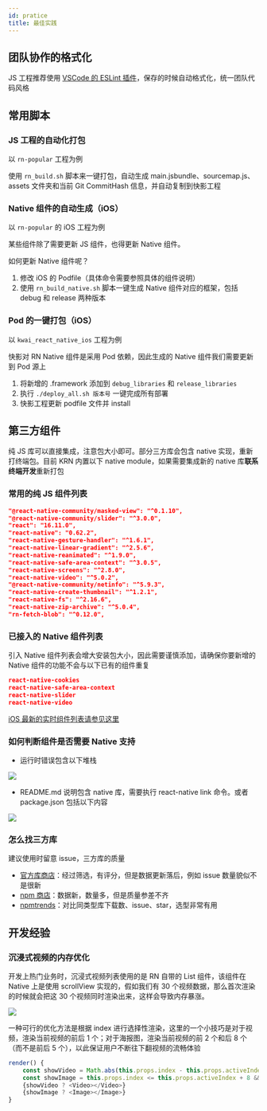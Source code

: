 ```yaml
---
id: pratice
title: 最佳实践
---
```


## 团队协作的格式化

JS 工程推荐使用 [VSCode 的 ESLint 插件](https://marketplace.visualstudio.com/items?itemName=dbaeumer.vscode-eslint)，保存的时候自动格式化，统一团队代码风格


## 常用脚本
### JS 工程的自动化打包

以 `rn-popular` 工程为例

使用 `rn_build.sh` 脚本来一键打包，自动生成 main.jsbundle、sourcemap.js、assets 文件夹和当前 Git CommitHash 信息，并自动复制到快影工程

### Native 组件的自动生成（iOS）

以 `rn-popular` 的 iOS 工程为例

某些组件除了需要更新 JS 组件，也得更新 Native 组件。

如何更新 Native 组件呢？

1. 修改 iOS 的 Podfile（具体命令需要参照具体的组件说明）
2. 使用 `rn_build_native.sh` 脚本一键生成 Native 组件对应的框架，包括 debug 和 release 两种版本

### Pod 的一键打包（iOS）

以 `kwai_react_native_ios` 工程为例

快影对 RN Native 组件是采用 Pod 依赖，因此生成的 Native 组件我们需要更新到 Pod 源上

1. 将新增的 .framework 添加到 `debug_libraries` 和 `release_libraries`
2. 执行 `./deploy_all.sh 版本号` 一键完成所有部署
3. 快影工程更新 podfile 文件并 install


## 第三方组件
纯 JS 库可以直接集成，注意包大小即可。部分三方库会包含 native 实现，重新打终端包。目前 KRN 内置以下 native module，如果需要集成新的 native 库**联系终端开发**重新打包

### 常用的纯 JS 组件列表

```json
"@react-native-community/masked-view": "^0.1.10",
"@react-native-community/slider": "^3.0.0",
"react": "16.11.0",
"react-native": "0.62.2",
"react-native-gesture-handler": "^1.6.1",
"react-native-linear-gradient": "^2.5.6",
"react-native-reanimated": "^1.9.0",
"react-native-safe-area-context": "^3.0.5",
"react-native-screens": "^2.8.0",
"react-native-video": "^5.0.2",
"@react-native-community/netinfo": "^5.9.3",
"react-native-create-thumbnail": "^1.2.1",
"react-native-fs": "^2.16.6",
"react-native-zip-archive": "^5.0.4",
"rn-fetch-blob": "^0.12.0",
```

### 已接入的 Native 组件列表
引入 Native 组件列表会增大安装包大小，因此需要谨慎添加，请确保你要新增的 Native 组件的功能不会与以下已有的组件重复

```json
react-native-cookies
react-native-safe-area-context
react-native-slider	
react-native-video
```

[iOS 最新的实时组件列表请参见这里](http://git.corp.kuaishou.com/chenying09/kwai_react_native_ios/-/tree/master/release_libraries)


### 如何判断组件是否需要 Native 支持
+ 运行时错误包含以下堆栈

![](../static/img/miss_native.png)

+ README.md 说明包含 native 库，需要执行 react-native link 命令。或者 package.json 包括以下内容

![](../static/img/miss_native2.png)

### 怎么找三方库
建议使用时留意 issue，三方库的质量

+ [官方库商店](https://reactnative.directory/)：经过筛选，有评分，但是数据更新落后，例如 issue 数量貌似不是很新
+ [npm 商店](https://www.npmjs.com/)：数据新，数量多，但是质量参差不齐
+ [npmtrends](https://www.npmtrends.com/)：对比同类型库下载数、issue、star，选型非常有用


## 开发经验
### 沉浸式视频的内存优化
开发上热门业务时，沉浸式视频列表使用的是 RN 自带的 List 组件，该组件在 Native 上是使用 scrollView 实现的，假如我们有 30 个视频数据，那么首次渲染的时候就会把这 30 个视频同时渲染出来，这样会导致内存暴涨。

![](../static/img/popular_example.png)

一种可行的优化方法是根据 index 进行选择性渲染，这里的一个小技巧是对于视频，渲染当前视频的前后 1 个；对于海报图，渲染当前视频的前 2 个和后 8 个（而不是前后 5 个），以此保证用户不断往下翻视频的流畅体验

```js
render() {
	const showVideo = Math.abs(this.props.index - this.props.activeIndex) <= 1;
	const showImage = this.props.index <= this.props.activeIndex + 8 && this.props.index >= this.props.activeIndex - 2;
	{showVideo ? <Video></Video>}
	{showImage ? <Image></Image>}
}
```





